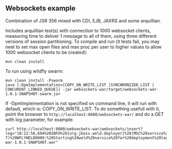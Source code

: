 ## Websockets example

Combination of JSR 356 mixed with CDI, EJB, JAXRS and some arquillian.

Includes arquillian test(s) with connection to 1000 websocket clients, measuring time to deliver 1 message to all of them, using three different versions of session partitioning.
To compile and run (it tests fail, you may neet to set max open files and max proc per user to higher values to allow 1000 websocket clients to be created):
```
mvn clean install
```
To run using wildfly swarm:
```
mvn clean install -Pswarm 
java [-DpmImplementation=[COPY_ON_WRITE_LIST |SYNCHRONIZED_LIST | CONCURENT_LINKED_QUEUE]] -jar websockets-war/target/websockets-war-1.0.1-SNAPSHOT-swarm.jar 
```
If -DpmImplementation is not specified on command line, it will run with default, which is: COPY_ON_WRITE_LIST.
To do something usefull with it, point the browser to ```http://localhost:8080/websockets-war/``` and do a GET with log parameter, for example:
```
curl http://localhost:8080/websockets-war/websockets/insert?log="10:22:56,694%20INFO%20[org.jboss.weld.deployer]%20(MSC%20service%20thread%201-7)%20WFLYWELD0009:%20Starting%20weld%20service%20for%20deployment%20logger-war-1.0.1-SNAPSHOT.war"
```
